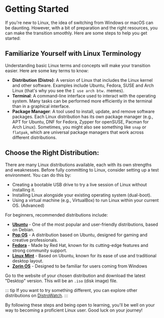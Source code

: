 # Getting Started

If you're new to Linux, the idea of switching from Windows or macOS can be daunting. However, with a bit of preparation and the right resources, you can make the transition smoothly. Here are some steps to help you get started:

## Familiarize Yourself with Linux Terminology
Understanding basic Linux terms and concepts will make your transition easier. Here are some key terms to know:

- **Distribution (Distro)**: A version of Linux that includes the Linux kernel and other software. Examples include Ubuntu, Fedora, SUSE and Arch Linux (that's why you see the `I use arch btw.` memes).
- **Terminal**: A command-line interface used to interact with the operating system. Many tasks can be performed more efficiently in the terminal than in a graphical interface.
- **Package Manager**: A tool used to install, update, and remove software packages. Each Linux distribution has its own package manager (e.g., APT for Ubuntu, DNF for Fedora, Zypper for openSUSE, Pacman for Arch Linux). Sometimes, you might also see something like `snap` or `flatpak`, which are universal package managers that work across different distributions.

## Choose the Right Distribution: 

There are many Linux distributions available, each with its own strengths and weaknesses. Before fully committing to Linux, consider setting up a test environment. You can do this by:

- Creating a bootable USB drive to try a live session of Linux without installing it.
- Installing Linux alongside your existing operating system (dual-boot). 
- Using a virtual machine (e.g., VirtualBox) to run Linux within your current OS. (Advanced)


For beginners, recommended distributions include:

*   [**Ubuntu**](https://ubuntu.com/download/desktop) - One of the most popular and user-friendly distributions, based on Debian.
*   [**Pop OS**](https://system76.com/pop/) - A distribution based on Ubuntu, designed for gaming and creative professionals.
*   [**Fedora**](https://getfedora.org/) - Made by Red Hat, known for its cutting-edge features and strong community support.
*   [**Linux Mint**](https://linuxmint.com/download.php) - Based on Ubuntu, known for its ease of use and traditional desktop layout.
*   [**Zorin OS**](https://zorin.com/os/download/) - Designed to be familiar for users coming from Windows

Go to the website of your chosen distribution and download the latest "Desktop" version. This will be an `.iso` (disk image) file.

::: tip 
If you want to try something different, you can explore other distributions on [DistroWatch](https://distrowatch.com/).
:::






By following these steps and being open to learning, you'll be well on your way to becoming a proficient Linux user. Good luck on your journey!